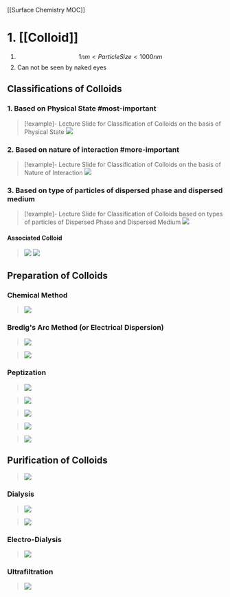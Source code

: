 [[Surface Chemistry MOC]]
# 1. [[Colloid]]
1. $$1nm \lt Particle Size \lt 1000nm$$
2. Can not be seen by naked eyes

## Classifications of Colloids
### 1. Based on Physical State #most-important 
>[!example]- Lecture Slide for Classification of Colloids on the basis of Physical State
>![](https://i.imgur.com/YEyNzvs.png)

### 2. Based on nature of interaction #more-important 
>[!example]- Lecture Slide for Classification of Colloids on the basis of Nature of Interaction
>![](https://i.imgur.com/RyNXYZm.png)

### 3. Based on type of particles of dispersed phase and dispersed medium
>[!example]- Lecture Slide for Classification of Colloids based on types of particles of Dispersed Phase and Dispersed Medium
>![](https://i.imgur.com/9titsjB.png)

#### Associated Colloid
>![](https://i.imgur.com/tJJ0nuZ.png)
>![](https://i.imgur.com/HPXVKEh.png)

## Preparation of Colloids
### Chemical Method
>![](https://i.imgur.com/AWyyfDx.png)

### Bredig's Arc Method (or Electrical Dispersion)
>![](https://i.imgur.com/L0W64JS.png)

>![](https://i.imgur.com/CLKVxRI.png)

### Peptization
>![](https://i.imgur.com/irlWQTV.png)

>![](https://i.imgur.com/zZzRxpo.png)

>![](https://i.imgur.com/NiT1qt5.png)

>![](https://i.imgur.com/PJV5tzA.png)

>![](https://i.imgur.com/TUEo5BI.png)

## Purification of Colloids
>![](https://i.imgur.com/TPj3mfL.png)

### Dialysis
>![](https://i.imgur.com/Rm9UsYr.png)

>![](https://i.imgur.com/ZptkhL9.png)

### Electro-Dialysis
>![](https://i.imgur.com/ZvQROSC.png)

### Ultrafiltration
>![](https://i.imgur.com/FW622Dj.png)
